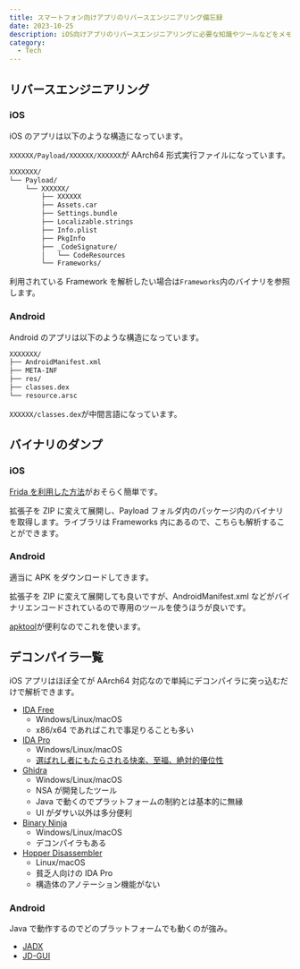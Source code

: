 ```yaml
---
title: スマートフォン向けアプリのリバースエンジニアリング備忘録
date: 2023-10-25
description: iOS向けアプリのリバースエンジニアリングに必要な知識やツールなどをメモします
category:
  - Tech
---
```


## リバースエンジニアリング

### iOS

iOS のアプリは以下のような構造になっています。

`XXXXXX/Payload/XXXXXX/XXXXXX`が AArch64 形式実行ファイルになっています。

```zsh
XXXXXXX/
└── Payload/
    └── XXXXXX/
        ├── XXXXXX
        ├── Assets.car
        ├── Settings.bundle
        ├── Localizable.strings
        ├── Info.plist
        ├── PkgInfo
        ├── _CodeSignature/
        │   └── CodeResources
        └── Frameworks/
```

利用されている Framework を解析したい場合は`Frameworks`内のバイナリを参照します。

### Android

Android のアプリは以下のような構造になっています。

```zsh
XXXXXXX/
├── AndroidManifest.xml
├── META-INF
├── res/
├── classes.dex
└── resource.arsc
```

`XXXXXX/classes.dex`が中間言語になっています。

## バイナリのダンプ

### iOS

[Frida を利用した方法](https://tkgstrator.work/article/2023/08/frida.html)がおそらく簡単です。

拡張子を ZIP に変えて展開し、Payload フォルダ内のパッケージ内のバイナリを取得します。ライブラリは Frameworks 内にあるので、こちらも解析することができます。

### Android

適当に APK をダウンロードしてきます。

拡張子を ZIP に変えて展開しても良いですが、AndroidManifest.xml などがバイナリエンコードされているので専用のツールを使うほうが良いです。

[apktool](https://github.com/iBotPeaches/Apktool/)が便利なのでこれを使います。

## デコンパイラ一覧

iOS アプリはほぼ全てが AArch64 対応なので単純にデコンパイラに突っ込むだけで解析できます。

- [IDA Free](https://hex-rays.com/ida-pro/)
  - Windows/Linux/macOS
  - x86/x64 であればこれで事足りることも多い
- [IDA Pro](https://hex-rays.com/ida-pro/)
  - Windows/Linux/macOS
  - [選ばれし者にもたらされる快楽、至福、絶対的優位性](https://hackmd.io/@K-atc/HkV9t7chW)
- [Ghidra](https://ghidra-sre.org/)
  - Windows/Linux/macOS
  - NSA が開発したツール
  - Java で動くのでプラットフォームの制約とは基本的に無縁
  - UI がダサい以外は多分便利
- [Binary Ninja](https://binary.ninja)
  - Windows/Linux/macOS
  - デコンパイラもある
- [Hopper Disassembler](https://www.hopperapp.com)
  - Linux/macOS
  - 貧乏人向けの IDA Pro
  - 構造体のアノテーション機能がない

### Android

Java で動作するのでどのプラットフォームでも動くのが強み。

- [JADX](https://github.com/skylot/jadx)
- [JD-GUI](https://java-decompiler.github.io/)
